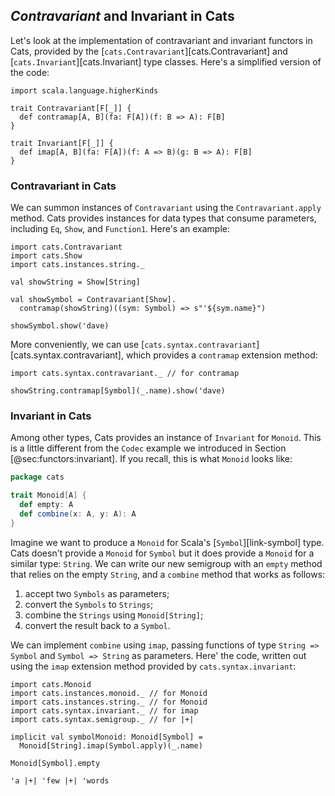 ## *Contravariant* and Invariant in Cats

Let's look at the implementation of
contravariant and invariant functors in Cats,
provided by the [`cats.Contravariant`][cats.Contravariant]
and [`cats.Invariant`][cats.Invariant] type classes.
Here's a simplified version of the code:

```tut:book:invisible
import scala.language.higherKinds
```

```tut:book:silent
trait Contravariant[F[_]] {
  def contramap[A, B](fa: F[A])(f: B => A): F[B]
}

trait Invariant[F[_]] {
  def imap[A, B](fa: F[A])(f: A => B)(g: B => A): F[B]
}
```

### Contravariant in Cats

We can summon instances of `Contravariant`
using the `Contravariant.apply` method.
Cats provides instances for data types that consume parameters,
including `Eq`, `Show`, and `Function1`.
Here's an example:

```tut:book:silent:reset
import cats.Contravariant
import cats.Show
import cats.instances.string._

val showString = Show[String]

val showSymbol = Contravariant[Show].
  contramap(showString)((sym: Symbol) => s"'${sym.name}")
```

```tut:book
showSymbol.show('dave)
```

More conveniently, we can use
[`cats.syntax.contravariant`][cats.syntax.contravariant],
which provides a `contramap` extension method:

```tut:book:silent
import cats.syntax.contravariant._ // for contramap
```

```tut:book
showString.contramap[Symbol](_.name).show('dave)
```

### Invariant in Cats

Among other types,
Cats provides an instance of `Invariant` for `Monoid`.
This is a little different from the `Codec`
example we introduced in Section [@sec:functors:invariant].
If you recall, this is what `Monoid` looks like:

```scala
package cats

trait Monoid[A] {
  def empty: A
  def combine(x: A, y: A): A
}
```

Imagine we want to produce a `Monoid`
for Scala's [`Symbol`][link-symbol] type.
Cats doesn't provide a `Monoid` for `Symbol`
but it does provide a `Monoid` for a similar type: `String`.
We can write our new semigroup with
an `empty` method that relies on the empty `String`,
and a `combine` method that works as follows:

1. accept two `Symbols` as parameters;
2. convert the `Symbols` to `Strings`;
3. combine the `Strings` using `Monoid[String]`;
4. convert the result back to a `Symbol`.

We can implement `combine` using `imap`,
passing functions of type `String => Symbol`
and `Symbol => String` as parameters.
Here' the code, written out using
the `imap` extension method
provided by `cats.syntax.invariant`:

```tut:book:silent
import cats.Monoid
import cats.instances.monoid._ // for Monoid
import cats.instances.string._ // for Monoid
import cats.syntax.invariant._ // for imap
import cats.syntax.semigroup._ // for |+|

implicit val symbolMonoid: Monoid[Symbol] =
  Monoid[String].imap(Symbol.apply)(_.name)
```

```tut:book
Monoid[Symbol].empty

'a |+| 'few |+| 'words
```
